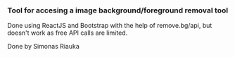 <h3>Tool for accesing a image background/foreground removal tool</h3>
<p>Done using ReactJS and Bootstrap with the help of remove.bg/api, but doesn't work as free API calls are limited.</p>
<p>Done by Simonas Riauka</p>
